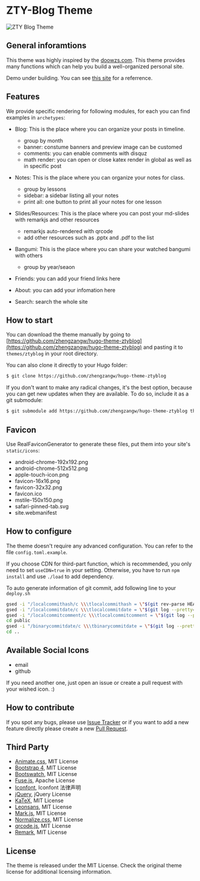 # ZTY-Blog Theme

![ZTY Blog Theme](https://raw.githubusercontent.com/zhengzangw/hugo-theme-ztyblog/master/static/images/screenshot.png)

## General inforamtions

This theme was highly inspired by the [doowzs.com](https://doowzs.com/). This theme provides many functions which can help you build a well-organized personal site.

Demo under building. You can see [this site](https://zhengzangw.com) for a referrence.

## Features

We provide specific rendering for following modules, for each you can find examples in `archetypes`:

* Blog: This is the place where you can organize your posts in timeline.

  * group by month
  * banner: constume banners and preview image can be customed
  * comments: you can enable comments with disquz
  * math render: you can open or close katex render in global as well as in specific post

* Notes: This is the place where you can organize your notes for class.

  * group by lessons
  * sidebar: a sidebar listing all your notes
  * print all: one button to print all your notes for one lesson

* Slides/Resources: This is the place where you can post your md-slides with remarkjs and other resources

  * remarkjs auto-rendered with qrcode
  * add other resources such as .pptx and .pdf to the list

* Bangumi: This is the place where you can share your watched bangumi with others

  * group by year/seaon

* Friends: you can add your friend links here
* About: you can add your infomation here
* Search: search the whole site

## How to start

You can download the theme manually by going to [https://github.com/zhengzangw/hugo-theme-ztyblog](https://github.com/zhengzangw/hugo-theme-ztyblog) and pasting it to `themes/ztyblog` in your root directory.

You can also clone it directly to your Hugo folder:

```bash
$ git clone https://github.com/zhengzangw/hugo-theme-ztyblog
```

If you don't want to make any radical changes, it's the best option, because you can get new updates when they are available. To do so, include it as a git submodule:

```bash
$ git submodule add https://github.com/zhengzangw/hugo-theme-ztyblog themes/ztyblog
```

## Favicon

Use RealFaviconGenerator to generate these files, put them into your site's `static/icons`:

* android-chrome-192x192.png
* android-chrome-512x512.png
* apple-touch-icon.png
* favicon-16x16.png
* favicon-32x32.png
* favicon.ico
* mstile-150x150.png
* safari-pinned-tab.svg
* site.webmanifest

## How to configure

The theme doesn't require any advanced configuration. You can refer to the file `config.toml.example`.

If you choose CDN for third-part function, which is recommended, you only need to set `useCDN=true` in your setting. Otherwise, you have to run `npm install` and use `./load` to add dependency.

To auto generate information of git commit, add following line to your `deploy.sh`

```bash
gsed -i "/localcommithash/c \\\tlocalcommithash = \"$(git rev-parse HEAD)\"" config.toml
gsed -i "/localcommitdate/c \\\tlocalcommitdate = \"$(git log --pretty=format:"%cd" $(git rev-parse HEAD) -1)\"" config.toml
gsed -i "/localcommitcomment/c \\\tlocalcommitcomment = \"$(git log --pretty=format:"%s" $(git rev-parse HEAD) -1)\"" config.toml
cd public
gsed -i "/binarycommitdate/c \\\tbinarycommitdate = \"$(git log --pretty=format:"%cd" $(git rev-parse HEAD) -1)\"" ../config.toml
cd ..
```

## Available Social Icons

* email
* github

If you need another one, just open an issue or create a pull request with your wished icon. :)

## How to contribute

If you spot any bugs, please use [Issue Tracker](https://github.com/zhengzangw/hugo-theme-ztyblog/issues) or if you want to add a new feature directly please create a new [Pull Request](https://github.com/zhengzangw/hugo-theme-ztyblog/pulls).

## Third Party

* [Animate.css](https://daneden.github.io/animate.css/), MIT License
* [Bootstrap 4](https://getbootstrap.com/), MIT License
* [Bootswatch](https://bootswatch.com/), MIT License
* [Fuse.js](https://fusejs.io/), Apache License
* [Iconfont](https://www.iconfont.cn/home/index), Iconfont 法律声明
* [jQuery](https://jquery.com/), jQuery License
* [KaTeX](https://katex.org/), MIT License
* [Leonsans](https://github.com/cmiscm/leonsans), MIT License
* [Mark.js](https://markjs.io/), MIT License
* [Normalize.css](https://necolas.github.io/normalize.css/), MIT License
* [qrcode.js](http://davidshimjs.github.io/qrcodejs/), MIT License
* [Remark](https://remarkjs.com/), MIT License

## License

The theme is released under the MIT License. Check the original theme license for additional licensing information.